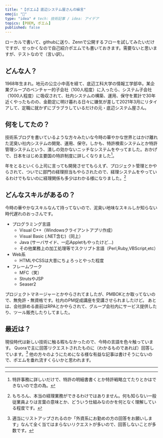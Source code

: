```yaml
---
title: "【ポエム】底辺システム屋さんの繰言"
emoji: "🔰"
type: "idea" # tech: 技術記事 / idea: アイデア
topics: [POEM, ポエム]
published: false
---
```

ローカルで書いて、githubに送り、Zennで公開するフローを試してみたいだけですが、せっかくなので自己紹介ポエムでも書いておきます。需要ないと思いますが、テストなので（言い訳）。

## どんな人？
1968年生まれ。地元の公立小中高を経て、底辺工科大学の情報工学部卒。某企業グループのベンチャー的子会社（100人程度）に入ったら、システム子会社（1000人程度）に吸収されて、社内システムの構築、運用、保守を累計で30年近くやったものの、金勘定に明け暮れる日々に嫌気が差して2021年3月にリタイアして、定職に就かずにブラブラしているだけの元・底辺システム屋さん。

## 何をしてたの？
技術系ブログを書いているような方々みたいな今時の華やかな世界とはかけ離れた泥臭い社内システムの開発、運用、保守。しかも、特許検索システムとか特許管理システムという、潰しの効かないニッチなシステムをやってました。おかげで、日本をはじめ主要国の特許制度に詳しくなりました[^1]。

年をとるといくら上司に言っても開発させてもらえず、プロジェクト管理とかやらされて、ついでに部門の経理担当もやらされたので、経理システムをやっているわけでもないのに経理関係も多少はわかる様になりました。[^2]

## どんなスキルがあるの？
今時の華やかなスキルなんて持ってないので、泥臭い地味なスキルしか知らない時代遅れのおっさんです。

* プログラミング言語
    * Visual C++（Windowsクライアントアプリ作成）
    * Visual Basic (.NET含む)（同上）
    * Java (サーバサイド、一応Appletもやったけど...)
    * その他業務上の加工処理等でスクリプト言語（Perl,Ruby,VBScript,etc）
* Web系
    * HTMLやCSSは大昔にちょろっとやった程度
* フレームワーク
    * MFC（笑）
    * StrutsやJSP
    * Seaser2

プロジェクトマネージャーとかやらされてましたが、PMBOKとか取ってないので、無免許・無資格です。社内のPM促成講座を受講させられましたけど。
あとは、会社辞める直前はRPAとかやらされて、グループ会社内にサービス提供したり、ツール販売したりしてました。

## 最近は？
現役時代は新しい技術に触る暇もなかったので、今時の言語を色々触っています。
Quoraで主に回答リクエストされたものに（わかるものであれば）回答しています。[^3]
他の方々のようにためになる様な有益な記事は書けそうにないので、ポエムを垂れ流すくらいかと思われます。

------
[^1]:特許事務に詳しいだけで、特許の明細書書くとか特許戦略立てたりとかはできないので念の為。
[^2]:もちろん、本当の経理業務ができるわけではありません。何も知らない一般従業員よりは言葉の意味とか、どういう仕組みなのかを何となく理解している程度です。
[^3]:適当にリストアップされるのか「外資系にお勤めの方の回答をお願いします」なんて全く当てはまらないリクエストが多いので、回答しないことが多数です。